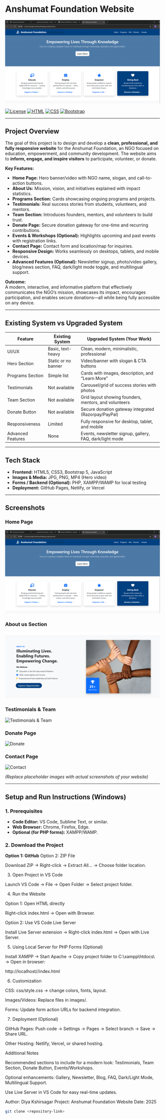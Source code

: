 # Anshumat Foundation Website

![Website Banner](https://github.com/Diyakshirsagar/Anshumant-upgrade/blob/96692f5988a2934b590711391890bca87137f547/Screenshot%202025-09-07%20135424.png)

[![License](https://img.shields.io/badge/License-MIT-blue)](LICENSE)
[![HTML](https://img.shields.io/badge/HTML5-orange)](https://developer.mozilla.org/en-US/docs/Web/HTML)
[![CSS](https://img.shields.io/badge/CSS3-blue)](https://developer.mozilla.org/en-US/docs/Web/CSS)
[![Bootstrap](https://img.shields.io/badge/Bootstrap-v5-purple)](https://getbootstrap.com/)

---

## **Project Overview**
The goal of this project is to design and develop a **clean, professional, and fully responsive website** for the Anshumat Foundation, an NGO focused on education, empowerment, and community development. The website aims to **inform, engage, and inspire visitors** to participate, volunteer, or donate.  

**Key Features:**
- **Home Page:** Hero banner/video with NGO name, slogan, and call-to-action buttons.
- **About Us:** Mission, vision, and initiatives explained with impact statistics.
- **Programs Section:** Cards showcasing ongoing programs and projects.
- **Testimonials:** Real success stories from students, volunteers, and mentors.
- **Team Section:** Introduces founders, mentors, and volunteers to build trust.
- **Donate Page:** Secure donation gateway for one-time and recurring contributions.
- **Events & Workshops (Optional):** Highlights upcoming and past events with registration links.
- **Contact Page:** Contact form and location/map for inquiries.
- **Responsive Design:** Works seamlessly on desktops, tablets, and mobile devices.
- **Advanced Features (Optional):** Newsletter signup, photo/video gallery, blog/news section, FAQ, dark/light mode toggle, and multilingual support.

**Outcome:**  
A modern, interactive, and informative platform that effectively communicates the NGO’s mission, showcases its impact, encourages participation, and enables secure donations—all while being fully accessible on any device.

---

## **Existing System vs Upgraded System**

| Feature                          | Existing System                       | Upgraded System (Your Work)                              |
|---------------------------------|--------------------------------------|---------------------------------------------------------|
| UI/UX                             | Basic, text-heavy                     | Clean, modern, minimalistic, professional              |
| Hero Section                      | Static or no banner                   | Video/banner with slogan & CTA buttons                  |
| Programs Section                  | Simple list                           | Cards with images, description, and “Learn More”       |
| Testimonials                      | Not available                         | Carousel/grid of success stories with photos           |
| Team Section                       | Not available                         | Grid layout showing founders, mentors, and volunteers  |
| Donate Button                      | Not available                         | Secure donation gateway integrated (Razorpay/PayPal)   |
| Responsiveness                     | Limited                               | Fully responsive for desktop, tablet, and mobile       |
| Advanced Features                  | None                                  | Events, newsletter signup, gallery, FAQ, dark/light mode |

---

## **Tech Stack**
- **Frontend:** HTML5, CSS3, Bootstrap 5, JavaScript  
- **Images & Media:** JPG, PNG, MP4 (Hero video)  
- **Forms / Backend (Optional):** PHP, XAMPP/WAMP for local testing  
- **Deployment:** GitHub Pages, Netlify, or Vercel  

---

## **Screenshots**
### Home Page
![Home Page](https://github.com/Diyakshirsagar/Anshumant-upgrade/blob/96692f5988a2934b590711391890bca87137f547/Screenshot%202025-09-07%20135424.png)

### About us Section
![Programs](https://github.com/Diyakshirsagar/Anshumant-upgrade/blob/96692f5988a2934b590711391890bca87137f547/Screenshot%202025-09-07%20135451.png)

### Testimonials & Team
![Testimonials & Team](images/testimonials-team-placeholder.png)

### Donate Page
![Donate](images/donate-placeholder.png)

### Contact Page
![Contact](images/contact-placeholder.png)

*(Replace placeholder images with actual screenshots of your website)*

---

## **Setup and Run Instructions (Windows)**

### **1. Prerequisites**
- **Code Editor:** VS Code, Sublime Text, or similar.  
- **Web Browser:** Chrome, Firefox, Edge.  
- **Optional (for PHP forms):** XAMPP/WAMP.

### **2. Download the Project**
**Option 1: GitHub**
Option 2: ZIP File

Download ZIP → Right-click → Extract All… → Choose folder location.

3. Open Project in VS Code

Launch VS Code → File → Open Folder → Select project folder.

4. Run the Website

Option 1: Open HTML directly

Right-click index.html → Open with Browser.

Option 2: Use VS Code Live Server

Install Live Server extension → Right-click index.html → Open with Live Server.

5. Using Local Server for PHP Forms (Optional)

Install XAMPP → Start Apache → Copy project folder to C:\xampp\htdocs\ → Open in browser:

http://localhost/<your-project-folder>/index.html

6. Customization

CSS: css/style.css → change colors, fonts, layout.

Images/Videos: Replace files in images/.

Forms: Update form action URLs for backend integration.

7. Deployment (Optional)

GitHub Pages: Push code → Settings → Pages → Select branch → Save → Share URL.

Other Hosting: Netlify, Vercel, or shared hosting.

Additional Notes

Recommended sections to include for a modern look: Testimonials, Team Section, Donate Button, Events/Workshops.

Optional enhancements: Gallery, Newsletter, Blog, FAQ, Dark/Light Mode, Multilingual Support.

Use Live Server in VS Code for easy real-time updates.

Author: Diya Kshirsagar
Project: Anshumat Foundation Website
Date: 2025


```bash
git clone <repository-link>
